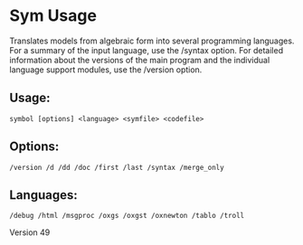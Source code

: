 # Sym Usage
Translates models from algebraic form into several programming languages.
For a summary of the input language, use the /syntax option.  For detailed
information about the versions of the main program and the individual
language support modules, use the /version option.


## Usage:
    symbol [options] <language> <symfile> <codefile>

## Options:
    /version /d /dd /doc /first /last /syntax /merge_only

## Languages:
    /debug /html /msgproc /oxgs /oxgst /oxnewton /tablo /troll 

Version 49
